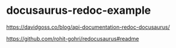 # docusaurus-redoc-example

https://davidgoss.co/blog/api-documentation-redoc-docusaurus/

https://github.com/rohit-gohri/redocusaurus#readme
